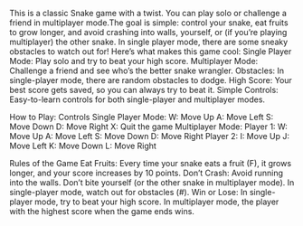This is a classic Snake game with a twist. You can play solo or challenge a friend in multiplayer mode.The goal is simple: control your snake, eat fruits to grow longer, and avoid crashing into walls, yourself, or (if you’re playing multiplayer) the other snake. In single player mode, there are some sneaky obstacles to watch out for!
Here’s what makes this game cool:
Single Player Mode: Play solo and try to beat your high score.
Multiplayer Mode: Challenge a friend and see who’s the better snake wrangler.
Obstacles: In single-player mode, there are random obstacles to dodge.
High Score: Your best score gets saved, so you can always try to beat it.
Simple Controls: Easy-to-learn controls for both single-player and multiplayer modes.

How to Play:
Controls
Single Player Mode:
W: Move Up
A: Move Left
S: Move Down
D: Move Right
X: Quit the game
Multiplayer Mode:
Player 1:
W: Move Up
A: Move Left
S: Move Down
D: Move Right
Player 2:
I: Move Up
J: Move Left
K: Move Down
L: Move Right

Rules of the Game 
Eat Fruits: Every time your snake eats a fruit (F), it grows longer, and your score increases by 10 points.
Don’t Crash: Avoid running into the walls.
Don’t bite yourself (or the other snake in multiplayer mode).
In single-player mode, watch out for obstacles (#).
Win or Lose:
In single-player mode, try to beat your high score.
In multiplayer mode, the player with the highest score when the game ends wins.
